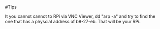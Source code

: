 #Tips

It you cannot cannot to RPi via VNC Viewer, dd "arp -a"
and try to find the one that has a physcial address of b8-27-eb.
That will be your RPi.